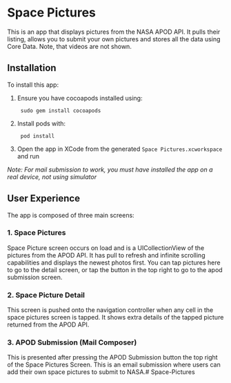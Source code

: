 # Space Pictures
This is an app that displays pictures from the NASA APOD API. It pulls their listing, allows you to submit your own pictures and stores all the data using Core Data. Note, that videos are not shown.

## Installation

To install this app:

1. Ensure you have cocoapods installed using:

        sudo gem install cocoapods
2. Install pods with:

        pod install
3. Open the app in XCode from the generated `Space Pictures.xcworkspace` and run

*Note: For mail submission to work, you must have installed the app on a real device, not using simulator*

## User Experience
The app is composed of three main screens:

### 1. Space Pictures
Space Picture screen occurs on load and is a UICollectionView of the pictures from the APOD API. It has pull to refresh and infinite scrolling capabilities and displays the newest photos first. You can tap pictures here to go to the detail screen, or tap the button in the top right to go to the apod submission screen.

### 2. Space Picture Detail
This screen is pushed onto the navigation controller when any cell in the space pictures screen is tapped. It shows extra details of the tapped picture returned from the APOD API.

### 3. APOD Submission (Mail Composer)
This is presented after pressing the APOD Submission button the top right of the Space Pictures Screen. This is an email submission where users can add their own space pictures to submit to NASA.# Space-Pictures
